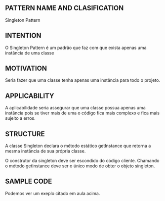 
## PATTERN NAME AND CLASIFICATION
Singleton Pattern

## INTENTION
O Singleton Pattern é um padrão que faz com que exista apenas uma instância de uma classe

## MOTIVATION
Seria fazer que uma classe tenha apenas uma instância para todo o projeto.

## APPLICABILITY
A aplicabilidade seria assegurar que uma classe possua apenas uma instância pois se tiver mais de uma o código fica mais complexo e fica mais sujeito a erros.

## STRUCTURE
A classe Singleton declara o método estático getInstance que retorna a mesma instância de sua própria classe.

O construtor da singleton deve ser escondido do código cliente. Chamando o método getInstance deve ser o único modo de obter o objeto singleton.

## SAMPLE CODE
Podemos ver um exeplo citado em aula acima.
